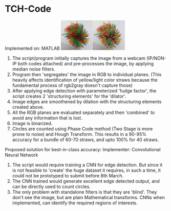 # TCH-Code
Implemented on: MATLAB
<img src="./in_out.jpg" width="200"> 
1. The script/program initially captures the image from a webcam (IP/NON-IP both codes attached) and pre-processes the image, by applying median noise filters.
2. Program then 'segregates' the image in RGB to individual planes. (This heavily affects identification of yellow/light color straws because the fundamental process of rgb2gray doesn't capture those)
3. After applying edge detection with parameterized 'fudge factor', the script creates 2 'structuring elements' for the 'dilator'.
4. Image edges are smoothened by dilation with the structuring elements created above.
5. All the RGB planes are evaluated separately and then 'combined' to avoid any information that is lost.
6. Image is binarized.
7. Circles are counted using Phase Code method (Two Stage is more prone to noise) and Hough Transform. This results in a 90-95% accuracy for a bundle of 60-70 straws, and upto 100% for 40 straws.

Proposed solution for best-in-class accuracy: Implementer: Convolutional Neural Network

1. The script would require training a CNN for edge detection. But since it is not feasible to 'create' the huge dataset it requires, in such a time, it could not be prototyped to submit before 8th March.
2. The CNN trained would generate excellent edge detected output, and can be directly used to count circles.
3. The only problem with standalone filters is that they are 'blind'. They don't see the image, but are plain Mathematical transforms. CNNs when implemented, can identify the required regions of interests.
